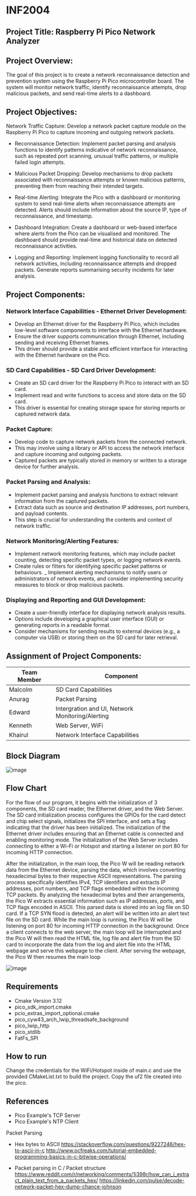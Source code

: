 # INF2004
## Project Title: Raspberry Pi Pico Network Analyzer

## Project Overview:
The goal of this project is to create a network reconnaissance detection and prevention system using the Raspberry Pi Pico microcontroller board. The system will monitor network traffic, identify reconnaissance attempts, drop malicious packets, and send real-time alerts to a dashboard.

## Project Objectives:
Network Traffic Capture: Develop a network packet capture module on the Raspberry Pi Pico to capture incoming and outgoing network packets.

- Reconnaissance Detection:
Implement packet parsing and analysis functions to identify patterns indicative of network reconnaissance, such as repeated port scanning, unusual traffic patterns, or multiple failed login attempts.

- Malicious Packet Dropping: Develop mechanisms to drop packets associated with reconnaissance attempts or known malicious patterns, preventing them from reaching their intended targets.

- Real-time Alerting: Integrate the Pico with a dashboard or monitoring system to send real-time alerts when reconnaissance attempts are detected. Alerts should include information about the source IP, type of reconnaissance, and timestamp.

- Dashboard Integration: Create a dashboard or web-based interface where alerts from the Pico can be visualised and monitored. The dashboard should provide real-time and historical data on detected reconnaissance activities.

- Logging and Reporting: Implement logging functionality to record all network activities, including reconnaissance attempts and dropped packets. Generate reports summarising security incidents for later analysis.



## Project Components:
### Network Interface Capabilities - Ethernet Driver Development:
- Develop an Ethernet driver for the Raspberry Pi Pico, which includes low-level software components to interface with the Ethernet hardware.
- Ensure the driver supports communication through Ethernet, including sending and receiving Ethernet frames.
- This driver should provide a stable and efficient interface for interacting with the Ethernet hardware on the Pico.
### SD Card Capabilities - SD Card Driver Development:
- Create an SD card driver for the Raspberry Pi Pico to interact with an SD card.
- Implement read and write functions to access and store data on the SD card.
- This driver is essential for creating storage space for storing reports or captured network data.
### Packet Capture:
- Develop code to capture network packets from the connected network.
- This may involve using a library or API to access the network interface and capture incoming and outgoing packets.
- Captured packets are typically stored in memory or written to a storage device for further analysis.
### Packet Parsing and Analysis:
- Implement packet parsing and analysis functions to extract relevant information from the captured packets.
- Extract data such as source and destination IP addresses, port numbers, and payload contents.
- This step is crucial for understanding the contents and context of network traffic.
### Network Monitoring/Alerting Features:
- Implement network monitoring features, which may include packet counting, detecting specific packet types, or logging network events.
- Create rules or filters for identifying specific packet patterns or behaviours.
_ Implement alerting mechanisms to notify users or administrators of network events, and consider implementing security measures to block or drop malicious packets.
### Displaying and Reporting and GUI Development:
- Create a user-friendly interface for displaying network analysis results.
- Options include developing a graphical user interface (GUI) or generating reports in a readable format.
- Consider mechanisms for sending results to external devices (e.g., a computer via USB) or storing them on the SD card for later retrieval.


## Assignment of Project Components:
| Team Member | Component |
|----------|----------|
| Malcolm | SD Card Capabilities |
| Anurag | Packet Parsing |
| Edward | Intergration and UI, Network Monitoring/Alerting |
| Kenneth | Web Server, WiFi |
| Khairul | Network Interface Capabilities |

## Block Diagram
![image](https://github.com/khaiprograms/INF2004/assets/54208644/6190d2e6-eb5f-4c7d-9c1f-de5501e2c173)

## Flow Chart
For the flow of our program, it begins with the initialization of 3 components, the SD card reader, the Ethernet driver, and the Web Server. The SD card initialization process configures the GPIOs for the card detect and chip select signals, initializes the SPI interface, and sets a flag indicating that the driver has been initialized. The initialization of the Ethernet driver includes ensuring that an Ethernet cable is connected and enabling monitoring mode. The initialization of the Web Server includes connecting to either a Wi-Fi or Hotspot and starting a listener on port 80 for incoming HTTP connection. 

After the initialization, in the main loop, the Pico W will be reading network data from the Ethernet device, parsing the data, which involves converting hexadecimal bytes to their respective ASCII representations. The parsing process specifically identifies IPv4, TCP identifiers and extracts IP addresses, port numbers, and TCP flags embedded within the incoming TCP packets. By analyzing the hexadecimal bytes and their arrangements, the Pico W extracts essential information such as IP addresses, ports, and TCP flags encoded in ASCII. This parsed data is stored into an log file on SD card. If a TCP SYN flood is detected, an alert will be written into an alert text file on the SD card. While the main loop is running, the Pico W will be listening on port 80 for incoming HTTP connection in the background. Once a client connects to the web server, the main loop will be interrupted and the Pico W will then read the HTML file, log file and alert file from the SD card to incorporate the data from the log and alert file into the HTML webpage and serve this webpage to the client. After serving the webpage, the Pico W then resumes the main loop

![image](https://github.com/khaiprograms/INF2004/assets/54208644/67925ad3-8b2d-4036-8e68-58ad0ef55e3c)

## Requirements
- Cmake Version 3.12
- pico_sdk_import.cmake
- pcio_extras_import_optional.cmake
- pico_cyw43_arch_lwip_threadsafe_background
- pico_lwip_http
- pico_stdlib
- FatFs_SPI

## How to run
Change the credentials for the WiFi/Hotspot inside of main.c and use the provided CMakeList.txt to build the project. Copy the uf2 file created into the pico. 

## References
- Pico Example's TCP Server
- Pico Example's NTP Client

Packet Parsing
- Hex bytes to ASCII
https://stackoverflow.com/questions/9227246/hex-to-ascii-in-c
http://www.ocfreaks.com/tutorial-embedded-programming-basics-in-c-bitwise-operations/

- Packet parsing in C / Packet structure
https://www.reddit.com/r/networking/comments/1i398r/how_can_i_extract_plain_text_from_a_packets_hex/
https://linkedin.com/pulse/decode-network-packet-hex-dump-chance-johnson







